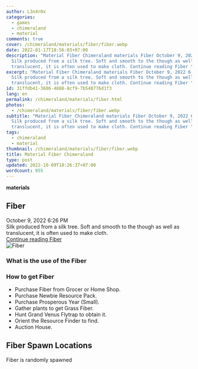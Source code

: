 ```yaml
---
author: L3n4r0x
categories:
  - games
  - chimeraland
  - material
comments: true
cover: /chimeraland/materials/fiber/fiber.webp
date: 2022-01-17T18:56:03+07:00
description: "Material Fiber Chimeraland materials Fiber October 9, 2022 6:26 PM
  Silk produced from a silk tree. Soft and smooth to the though as well as
  translucent, it is often used to make cloth. Continue reading Fiber "
excerpt: "Material Fiber Chimeraland materials Fiber October 9, 2022 6:26 PM
  Silk produced from a silk tree. Soft and smooth to the though as well as
  translucent, it is often used to make cloth. Continue reading Fiber "
id: 31ffdb41-3686-4888-8cf9-7b548776d1f3
lang: en
permalink: /chimeraland/materials/fiber.html
photos:
  - /chimeraland/materials/fiber/fiber.webp
subtitle: "Material Fiber Chimeraland materials Fiber October 9, 2022 6:26 PM
  Silk produced from a silk tree. Soft and smooth to the though as well as
  translucent, it is often used to make cloth. Continue reading Fiber "
tags:
  - chimeraland
  - material
thumbnail: /chimeraland/materials/fiber/fiber.webp
title: Material Fiber Chimeraland
type: post
updated: 2022-10-09T18:26:37+07:00
wordcount: 955
---
```


<link
  rel="stylesheet"
  href="https://rawcdn.githack.com/dimaslanjaka/Web-Manajemen/870a349/css/bootstrap-5-3-0-alpha3-wrapper.css"
/>
<section id="bootstrap-wrapper">
  <div data-bs-theme="dark">
    <div
      class="row g-0 border rounded overflow-hidden flex-md-row mb-4 shadow-sm position-relative bg-dark text-light"
    >
      <div class="col p-4 d-flex flex-column position-static">
        <strong class="d-inline-block mb-2 text-success">materials</strong>
        <h2 class="mb-0">Fiber</h2>
        <div class="mb-1 text-muted">October 9, 2022 6:26 PM</div>
        <div class="mb-2 border p-1">
          Silk produced from a silk tree. Soft and smooth to the though as well
          as translucent, it is often used to make cloth.
        </div>
        <a
          href="/chimeraland/materials/fiber.html"
          class="stretched-link d-none text-primary"
          >Continue reading Fiber</a
        >
      </div>
      <div class="col-auto d-none d-md-block d-lg-block">
        <img
          src="https://www.webmanajemen.com/chimeraland/materials/fiber/fiber.webp"
          alt="Fiber"
        />
      </div>
    </div>
    <div class="row">
      <div class="col-lg-6 col-12 mb-2">
        <div class="card">
          <div class="card-body">
            <h3 class="card-title">What is the use of the Fiber</h3>
            <div class="card-text"><ul></ul></div>
          </div>
        </div>
      </div>
      <div class="col-lg-6 col-12 mb-2">
        <div class="card">
          <div class="card-body">
            <h3 class="card-title">How to get Fiber</h3>
            <div class="card-text">
              <ul>
                <li>Purchase Fiber from Grocer or Home Shop.</li>
                <li>Purchase Newbie Resource Pack.</li>
                <li>Purchase Prosperous Year (Small).</li>
                <li>Gather plants to get Grass Fiber.</li>
                <li>Hunt Grand Venus Flytrap to obtain it.</li>
                <li>Orient the Resource Finder to find.</li>
                <li>Auction House.</li>
              </ul>
            </div>
          </div>
        </div>
      </div>
      <div class="col-12 mb-2">
        <h2>Fiber Spawn Locations</h2>
        <p>Fiber is randomly spawned</p>
      </div>
    </div>
  </div>
</section>